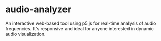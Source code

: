 # audio-analyzer
An interactive web-based tool using p5.js for real-time analysis of audio frequencies. It's responsive and ideal for anyone interested in dynamic audio visualization.
